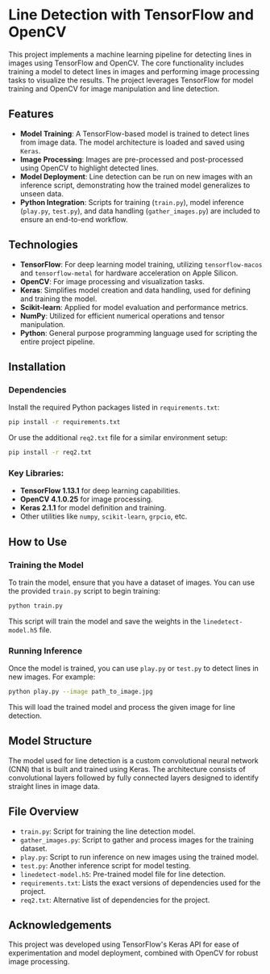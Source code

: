 # Line Detection with TensorFlow and OpenCV

This project implements a machine learning pipeline for detecting lines in images using TensorFlow and OpenCV. The core functionality includes training a model to detect lines in images and performing image processing tasks to visualize the results. The project leverages TensorFlow for model training and OpenCV for image manipulation and line detection.

## Features

- **Model Training**: A TensorFlow-based model is trained to detect lines from image data. The model architecture is loaded and saved using `Keras`.
- **Image Processing**: Images are pre-processed and post-processed using OpenCV to highlight detected lines.
- **Model Deployment**: Line detection can be run on new images with an inference script, demonstrating how the trained model generalizes to unseen data.
- **Python Integration**: Scripts for training (`train.py`), model inference (`play.py`, `test.py`), and data handling (`gather_images.py`) are included to ensure an end-to-end workflow.

## Technologies

- **TensorFlow**: For deep learning model training, utilizing `tensorflow-macos` and `tensorflow-metal` for hardware acceleration on Apple Silicon.
- **OpenCV**: For image processing and visualization tasks.
- **Keras**: Simplifies model creation and data handling, used for defining and training the model.
- **Scikit-learn**: Applied for model evaluation and performance metrics.
- **NumPy**: Utilized for efficient numerical operations and tensor manipulation.
- **Python**: General purpose programming language used for scripting the entire project pipeline.

## Installation

### Dependencies

Install the required Python packages listed in `requirements.txt`:

```bash
pip install -r requirements.txt
```

Or use the additional `req2.txt` file for a similar environment setup:

```bash
pip install -r req2.txt
```

### Key Libraries:

- **TensorFlow 1.13.1** for deep learning capabilities.
- **OpenCV 4.1.0.25** for image processing.
- **Keras 2.1.1** for model definition and training.
- Other utilities like `numpy`, `scikit-learn`, `grpcio`, etc.

## How to Use

### Training the Model

To train the model, ensure that you have a dataset of images. You can use the provided `train.py` script to begin training:

```bash
python train.py
```

This script will train the model and save the weights in the `linedetect-model.h5` file.

### Running Inference

Once the model is trained, you can use `play.py` or `test.py` to detect lines in new images. For example:

```bash
python play.py --image path_to_image.jpg
```

This will load the trained model and process the given image for line detection.

## Model Structure

The model used for line detection is a custom convolutional neural network (CNN) that is built and trained using Keras. The architecture consists of convolutional layers followed by fully connected layers designed to identify straight lines in image data.

## File Overview

- `train.py`: Script for training the line detection model.
- `gather_images.py`: Script to gather and process images for the training dataset.
- `play.py`: Script to run inference on new images using the trained model.
- `test.py`: Another inference script for model testing.
- `linedetect-model.h5`: Pre-trained model file for line detection.
- `requirements.txt`: Lists the exact versions of dependencies used for the project.
- `req2.txt`: Alternative list of dependencies for the project.

## Acknowledgements

This project was developed using TensorFlow's Keras API for ease of experimentation and model deployment, combined with OpenCV for robust image processing.
